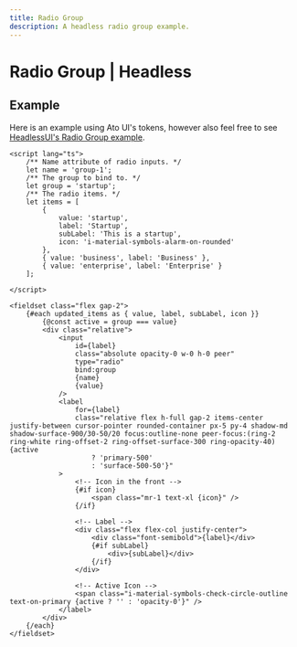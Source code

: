 ```yaml
---
title: Radio Group
description: A headless radio group example.
---
```


<script>
	import Usage from '../Usage.svelte';
    import RadioGroup from '$lib/components/radio-group/RadioGroup.svelte';

	let items = [
		{
			value: 'startup',
			label: 'Startup',
			// subLabel: 'This is a startup',
			icon: 'i-material-symbols-alarm-on-rounded'
		},
		{ value: 'business', label: 'Business' },
		{ value: 'enterprise', label: 'Enterprise' }
	];

    let group = 'startup';

	let activeIcon = 'i-material-symbols-check-circle-outline-rounded text-on-primary';
</script>

# Radio Group | Headless

## Example

<Usage padding="py-20">
    <RadioGroup {items} name="group-1" {activeIcon} bind:group />
</Usage>

Here is an example using Ato UI's tokens, however also feel free to see [HeadlessUI's Radio Group example](https://captaincodeman.github.io/svelte-headlessui/radio-group/).

```svelte showCode=true
<script lang="ts">
	/** Name attribute of radio inputs. */
	let name = 'group-1';
	/** The group to bind to. */
	let group = 'startup';
	/** The radio items. */
	let items = [
        {
			value: 'startup',
			label: 'Startup',
			subLabel: 'This is a startup',
			icon: 'i-material-symbols-alarm-on-rounded'
		},
		{ value: 'business', label: 'Business' },
		{ value: 'enterprise', label: 'Enterprise' }
    ];

</script>

<fieldset class="flex gap-2">
	{#each updated_items as { value, label, subLabel, icon }}
		{@const active = group === value}
		<div class="relative">
			<input
				id={label}
				class="absolute opacity-0 w-0 h-0 peer"
				type="radio"
				bind:group
				{name}
				{value}
			/>
			<label
				for={label}
				class="relative flex h-full gap-2 items-center justify-between cursor-pointer rounded-container px-5 py-4 shadow-md shadow-surface-900/30-50/20 focus:outline-none peer-focus:(ring-2 ring-white ring-offset-2 ring-offset-surface-300 ring-opacity-40) {active
					? 'primary-500'
					: 'surface-500-50'}"
			>
                <!-- Icon in the front -->
				{#if icon}
					<span class="mr-1 text-xl {icon}" />
				{/if}

                <!-- Label -->
				<div class="flex flex-col justify-center">
					<div class="font-semibold">{label}</div>
					{#if subLabel}
						<div>{subLabel}</div>
					{/if}
				</div>

                <!-- Active Icon -->
                <span class="i-material-symbols-check-circle-outline text-on-primary {active ? '' : 'opacity-0'}" />
			</label>
		</div>
	{/each}
</fieldset>
```
